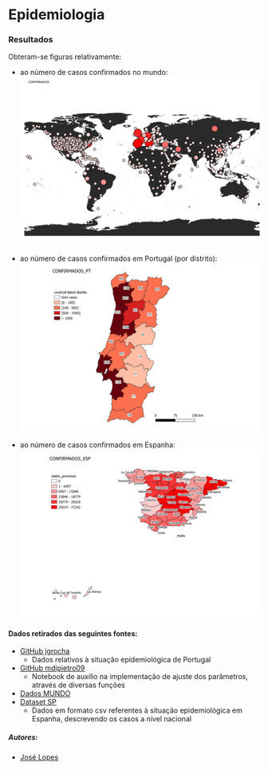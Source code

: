 # Epidemiologia




### Resultados
Obteram-se figuras relativamente:

- ao número de casos confirmados no mundo:
![confirmados_mundo](/COVID_19/figuras/confirmados_mundo.png)

- ao número de casos confirmados em Portugal (por distrito):
![confirmados_portugal](/COVID_19/figuras/confirmados_distrito.png)

- ao número de casos confirmados em Espanha:
![confirmados_espanha](/COVID_19/figuras/confirmados_esp.png)



#### Dados retirados das seguintes fontes:

- [GitHub jgrocha](https://github.com/jgrocha/covid-pt)
  - Dados relativos à situação epidemiológica de Portugal
- [GitHub mdipietro09](https://github.com/mdipietro09/DataScience_ArtificialIntelligence_Utils/blob/master/time_series/example_parametric_fit.ipynb)
  - Notebook de auxílio na implementação de ajuste dos parâmetros, através de diversas funções
- [Dados MUNDO]()
- [Dataset SP](https://data.world/liz-friedman/covid-19-in-spain)
  - Dados em formato csv referentes à situação epidemiológica em Espanha, descrevendo os casos a nível nacional 


##### Autores:

- [José Lopes](https://github.com/a82207)
